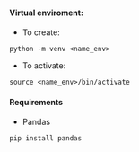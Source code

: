 #### Virtual enviroment:
- To create:
```
python -m venv <name_env>
```
- To activate:
```
source <name_env>/bin/activate
```

#### Requirements
- Pandas
```
pip install pandas
```


